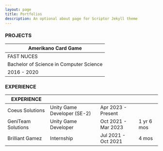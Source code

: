 ```yaml
---
layout: page
title: Portfolios 
description: An optional about page for Scriptor Jekyll theme
---
```



### PROJECTS

|Amerikano Card Game| 
| ------| 
| FAST NUCES |
| Bachelor of Science in Computer Science | 
| 2016 - 2020  | 

### EXPERIENCE

|EXPERIENCE| | | |
| ------| ----- |----- |----- |
|Coeus Solutions | Unity Game Developer (SE-2) | Apr 2023 - Present |  |
|GeniTeam Solutions | Unity Game Developer | Oct 2021 - Mar 2023 | 1 yr 6 mos |
|Brilliant Gamez| Internship | Jul 2021 - Oct 2021  | 4 mos |
